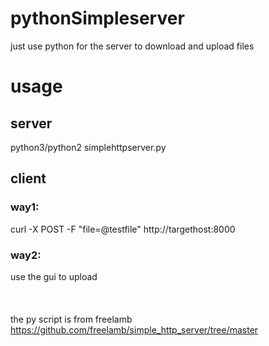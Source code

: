 # pythonSimpleserver
just use python for the server to download and upload files

# usage
## server
python3/python2 simplehttpserver.py

## client
### way1:  
curl -X POST -F "file=@testfile" http://targethost:8000  
### way2:  
use the gui to upload  
<br>
<br>
<br>
the py script is from freelamb  
https://github.com/freelamb/simple_http_server/tree/master
